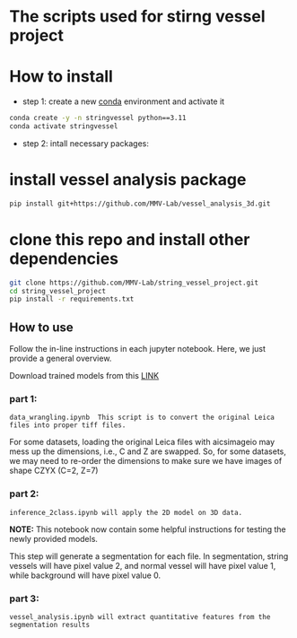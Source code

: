 # The scripts used for stirng vessel project

# How to install

* step 1: create a new [conda](https://docs.anaconda.com/free/anaconda/install/windows/) environment and activate it

```bash
conda create -y -n stringvessel python==3.11
conda activate stringvessel
```

* step 2: intall necessary packages:

# install vessel analysis package
```bash
pip install git+https://github.com/MMV-Lab/vessel_analysis_3d.git
```

# clone this repo and install other dependencies

```bash
git clone https://github.com/MMV-Lab/string_vessel_project.git
cd string_vessel_project
pip install -r requirements.txt 
```

## How to use

Follow the in-line instructions in each jupyter notebook. Here, we just provide a general overview.

Download trained models from this [LINK](https://ambiomcloud.isas.de/index.php/s/CwcfFRt8eQ9gKWj)

### part 1: 

    data_wrangling.ipynb  This script is to convert the original Leica files into proper tiff files. 

For some datasets, loading the original Leica files with aicsimageio may mess up the dimensions, i.e., C and Z are swapped.
So, for some datasets, we may need to re-order the dimensions to make sure we have images of shape CZYX (C=2, Z=7)


### part 2:

    inference_2class.ipynb will apply the 2D model on 3D data.

<b>NOTE:</b> This notebook now contain some helpful instructions for testing the newly provided models.

This step will generate a segmentation for each file. In segmentation, string vessels will have pixel value 2, and normal vessel will have pixel value 1, while background will have
pixel value 0. 

### part 3:

    vessel_analysis.ipynb will extract quantitative features from the segmentation results


